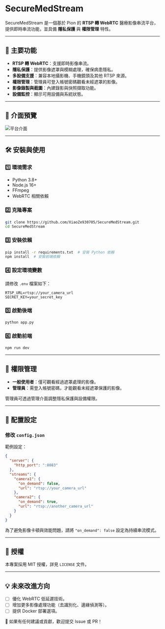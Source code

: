 # SecureMedStream

SecureMedStream 是一個基於 Pion 的 **RTSP 轉 WebRTC** 醫療影像串流平台，提供即時串流功能，並具備 **隱私保護** 與 **權限管理** 特性。

---

## 🚀 主要功能

- **RTSP 轉 WebRTC**：支援即時影像串流。
- **隱私保護**：提供影像遮罩與模糊處理，確保病患隱私。
- **多設備支援**：兼容本地攝影機、手機鏡頭及其他 RTSP 來源。
- **權限管理**：管理員可登入帳號密碼觀看未經遮罩的影像。
- **影像錄製與截圖**：內建錄影與快照擷取功能。
- **設備監控**：顯示可用設備與系統狀態。

---

## 📸 介面預覽

![平台介面](./images/串流系統介面.png)

---

## 🛠 安裝與使用

### 1️⃣ **環境需求**
- Python 3.8+
- Node.js 16+
- FFmpeg
- WebRTC 相關依賴

### 2️⃣ **克隆專案**
```bash
git clone https://github.com/XiaoZe930705/SecureMedStream.git
cd SecureMedStream
```

### 3️⃣ **安裝依賴**
```bash
pip install -r requirements.txt  # 安裝 Python 依賴
npm install  # 安裝前端依賴
```

### 4️⃣ **設定環境變數**
請修改 `.env` 檔案如下：
```
RTSP_URL=rtsp://your_camera_url
SECRET_KEY=your_secret_key
```

### 5️⃣ **啟動後端**
```bash
python app.py
```

### 6️⃣ **啟動前端**
```bash
npm run dev
```

---

## 🔐 權限管理

- **一般使用者**：僅可觀看經過遮罩處理的影像。
- **管理員**：需登入帳號密碼，才能觀看未經遮罩保護的影像。

管理員可透過管理介面調整隱私保護與設備權限。

---

## 🔄 配置設定

### 修改 `config.json`
範例設定：
```json
{
  "server": {
    "http_port": ":8083"
  },
  "streams": {
    "camera1": {
      "on_demand": false,
      "url": "rtsp://your_camera_url"
    },
    "camera2": {
      "on_demand": true,
      "url": "rtsp://another_camera_url"
    }
  }
}
```

為了避免影像卡頓與效能問題，請將 `"on_demand": false` 設定為持續串流模式。

---

## 📄 授權
本專案採用 MIT 授權，詳見 `LICENSE` 文件。

---

## 💡 未來改進方向
- [ ] 優化 WebRTC 低延遲技術。
- [ ] 增加更多影像處理功能（去識別化、邊緣偵測等）。
- [ ] 提供 Docker 部署選項。

📢 如果有任何建議或貢獻，歡迎提交 Issue 或 PR！

